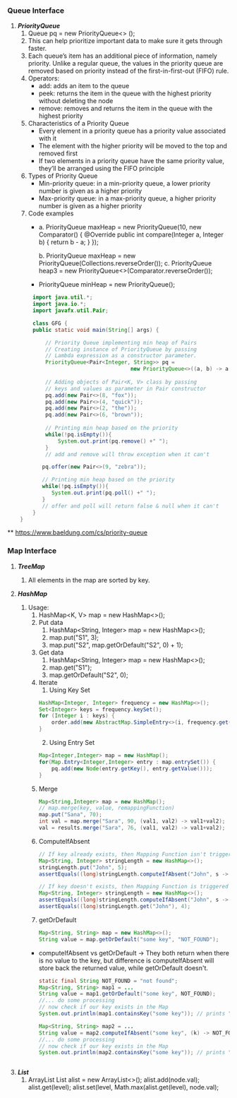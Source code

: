 ### Queue Interface ###
1. ***PriorityQueue***
   1. Queue <T> pq = new PriorityQueue<> ();
   2. This can help prioritize important data to make sure it gets through faster.
   3. Each queue’s item has an additional piece of information, namely priority. Unlike a regular queue, the values in the priority queue are removed based on priority instead of the first-in-first-out (FIFO) rule.
   4. Operators:
      * add: adds an item to the queue
      * peek: returns the item in the queue with the highest priority without deleting the node
      * remove: removes and returns the item in the queue with the highest priority
   5. Characteristics of a Priority Queue
      * Every element in a priority queue has a priority value associated with it
      * The element with the higher priority will be moved to the top and removed first
      * If two elements in a priority queue have the same priority value, they’ll be arranged using the FIFO principle
   6. Types of Priority Queue
      * Min-priority queue: in a min-priority queue, a lower priority number is given as a higher priority
      * Max-priority queue: in a max-priority queue, a higher priority number is given as a higher priority
   7. Code examples
      * a.  PriorityQueue<Integer> maxHeap = new PriorityQueue<Integer>(10, new Comparator<Integer>() {
               @Override
               public int compare(Integer a, Integer b) { return b - a; }
            });

        b.  PriorityQueue<Integer> maxHeap = new PriorityQueue<Integer>(Collections.reverseOrder());
        c.  PriorityQueue<Integer> heap3 = new PriorityQueue<>(Comparator.reverseOrder());
      * PriorityQueue<Integer> minHeap = new PriorityQueue<Integer>();
```java
        import java.util.*; 
        import java.io.*;
        import javafx.util.Pair;

        class GFG {
        public static void main(String[] args) {

            // Priority Queue implementing min heap of Pairs 
            // Creating instance of PriorityQueue by passing  
            // Lambda expression as a constructor parameter. 
            PriorityQueue<Pair<Integer, String>> pq =  
                                       new PriorityQueue<>((a, b) -> a.getKey() - b.getKey()); 
                   
            // Adding objects of Pair<K, V> class by passing  
            // keys and values as parameter in Pair constructor 
            pq.add(new Pair<>(8, "fox")); 
            pq.add(new Pair<>(4, "quick")); 
            pq.add(new Pair<>(2, "the")); 
            pq.add(new Pair<>(6, "brown")); 
                  
            // Printing min heap based on the priority 
            while(!pq.isEmpty()){ 
                System.out.print(pq.remove() +" "); 
            }
            // add and remove will throw exception when it can't

           pq.offer(new Pair<>(9, "zebra"));

           // Printing min heap based on the priority 
           while(!pq.isEmpty()){
              System.out.print(pq.poll() +" ");
           }
           // offer and poll will return false & null when it can't
        }
    }
```
** https://www.baeldung.com/cs/priority-queue
   
### Map Interface ###
1. ***TreeMap***
   1. All elements in the map are sorted by key.

2. ***HashMap***
   1. Usage:
      1. HashMap<K, V> map = new HashMap<>();
      2. Put data
         1. HashMap<String, Integer> map = new HashMap<>();
         2. map.put("S1", 3);
         3. map.put("S2", map.getOrDefault("S2", 0) + 1);
      3. Get data
         1. HashMap<String, Integer> map = new HashMap<>();
         2. map.get("S1");
         3. map.getOrDefault("S2", 0);
      4. Iterate
         1. Using Key Set
         ```java
         HashMap<Integer, Integer> frequency = new HashMap<>();
         Set<Integer> keys = frequency.keySet();
         for (Integer i : keys) {
             order.add(new AbstractMap.SimpleEntry<>(i, frequency.get(i)));
         }
         ```
         2. Using Entry Set
         ```java
         Map<Integer,Integer> map = new HashMap();
         for(Map.Entry<Integer,Integer> entry : map.entrySet()) {
             pq.add(new Node(entry.getKey(), entry.getValue()));
         }
         ```
      5. Merge
         ```java
         Map<String,Integer> map = new HashMap();
         // map.merge(key, value, remappingFunction)
         map.put("Sana", 70);
         int val = map.merge("Sara", 90, (val1, val2) -> val1+val2);    // Put 90 with Sara as there is no Sara in map
         val = results.merge("Sara", 76, (val1, val2) -> val1+val2);    // Put 166 with Sara as a result of 90 (value from map) + 76
         ```
      6. ComputeIfAbsent
         ```java
         // If key already exists, then Mapping Function isn't triggered
         Map<String, Integer> stringLength = new HashMap<>();
         stringLength.put("John", 5);
         assertEquals((long)stringLength.computeIfAbsent("John", s -> s.length()), 5);
         
         // If key doesn't exists, then Mapping Function is triggered
         Map<String, Integer> stringLength = new HashMap<>();
         assertEquals((long)stringLength.computeIfAbsent("John", s -> s.length()), 4);
         assertEquals((long)stringLength.get("John"), 4);
         ```
      7. getOrDefault
         ```java
         Map<String, String> map = new HashMap<>();
         String value = map.getOrDefault("some key", "NOT_FOUND");
         
      * computeIfAbsent vs getOrDefault
        -> They both return when there is no value to the key, but difference is computeIfAbsent will store back the returned value, while getOrDefault doesn't.
         ```java
        static final String NOT_FOUND = "not found";
        Map<String, String> map1 = ...
        String value = map1.getOrDefault("some key", NOT_FOUND);
        //... do some processing
        // now check if our key exists in the Map
        System.out.println(map1.containsKey("some key")); // prints "false"
        
        Map<String, String> map2 = ...
        String value = map2.computeIfAbsent("some key", (k) -> NOT_FOUND);
        //... do some processing
        // now check if our key exists in the Map
        System.out.println(map2.containsKey("some key")); // prints "true"
```
```

3. ***List***
   1. ArrayList
      List<Integer> alist = new ArrayList<>();
      alist.add(node.val);
      alist.get(level);
      alist.set(level, Math.max(alist.get(level), node.val);
          